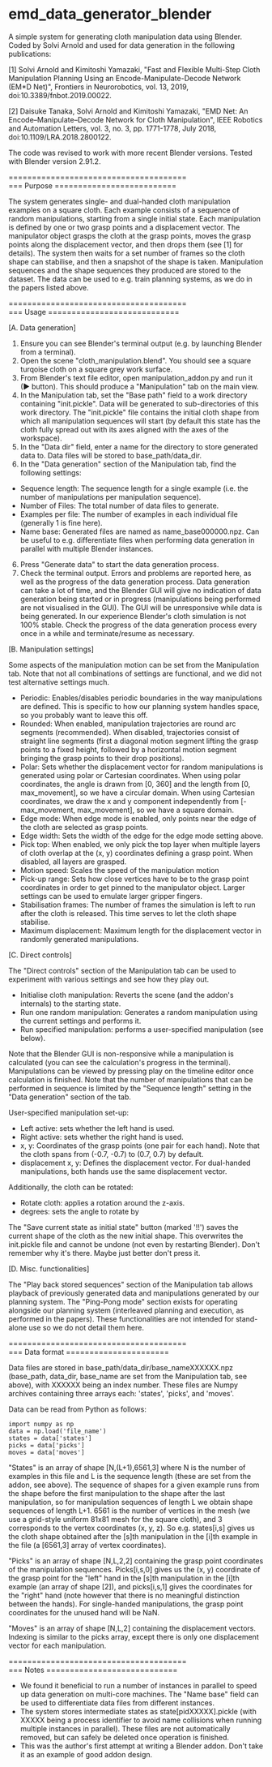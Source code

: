 # emd_data_generator_blender

A simple system for generating cloth manipulation data using Blender.
Coded by Solvi Arnold and used for data generation in the following publications:

[1] Solvi Arnold and Kimitoshi Yamazaki, "Fast and Flexible Multi-Step Cloth Manipulation Planning Using an Encode-Manipulate-Decode Network (EM*D Net)", Frontiers in Neurorobotics, vol. 13, 2019, doi:10.3389/fnbot.2019.00022.

[2] Daisuke Tanaka, Solvi Arnold and Kimitoshi Yamazaki, "EMD Net: An Encode–Manipulate–Decode Network for Cloth Manipulation", IEEE Robotics and Automation Letters, vol. 3, no. 3, pp. 1771-1778, July 2018, doi:10.1109/LRA.2018.2800122.

The code was revised to work with more recent Blender versions.
Tested with Blender version 2.91.2.


======================================\
=== Purpose ==========================

The system generates single- and dual-handed cloth manipulation examples on a square cloth. Each example consists of a sequence of random manipulations, starting from a single initial state. Each manipulation is defined by one or two grasp points and a displacement vector. The manipulator object grasps the cloth at the grasp points, moves the grasp points along the displacement vector, and then drops them (see [1] for details). The system then waits for a set number of frames so the cloth shape can stabilise, and then a snapshot of the shape is taken. Manipulation sequences and the shape sequences they produced are stored to the dataset. The data can be used to e.g. train planning systems, as we do in the papers listed above.


======================================\
=== Usage ============================

[A. Data generation]

1) Ensure you can see Blender's terminal output (e.g. by launching Blender from a terminal).
2) Open the scene "cloth_manipulation.blend". You should see a square turqoise cloth on a square grey work surface.
2) From Blender's text file editor, open manipulation_addon.py and run it (▶ button). This should produce a "Manipulation" tab on the main view.
3) In the Manipulation tab, set the "Base path" field to a work directory containing "init.pickle". Data will be generated to sub-directories of this work directory. The "init.pickle" file contains the initial cloth shape from which all manipulation sequences will start (by default this state has the cloth fully spread out with its axes aligned with the axes of the workspace).
4) In the "Data dir" field, enter a name for the directory to store generated data to. Data files will be stored to base_path/data_dir.
5) In the "Data generation" section of the Manipulation tab, find the following settings:
- Sequence length: The sequence length for a single example (i.e. the number of manipulations per manipulation sequence).
- Number of Files: The total number of data files to generate.
- Examples per file: The number of examples in each individual file (generally 1 is fine here).
- Name base: Generated files are named as name_base000000.npz. Can be useful to e.g. differentiate files when performing data generation in parallel with multiple Blender instances.
6) Press "Generate data" to start the data generation process.
7) Check the terminal output. Errors and problems are reported here, as well as the progress of the data generation process. Data generation can take a lot of time, and the Blender GUI will give no indication of data generation being started or in progress (manipulations being performed are not visualised in the GUI). The GUI will be unresponsive while data is being generated. In our experience Blender's cloth simulation is not 100% stable. Check the progress of the data generation process every once in a while and terminate/resume as necessary.


[B. Manipulation settings]

Some aspects of the manipulation motion can be set from the Manipulation tab.
Note that not all combinations of settings are functional, and we did not test alternative settings much.
- Periodic: Enables/disables periodic boundaries in the way manipulations are defined. This is specific to how our planning system handles space, so you probably want to leave this off.
- Rounded: When enabled, manipulation trajectories are round arc segments (recommended). When disabled, trajectories consist of straight line segments (first a diagonal motion segment lifting the grasp points to a fixed height, followed by a horizontal motion segment bringing the grasp points to their drop positions).
- Polar: Sets whether the displacement vector for random manipulations is generated using polar or Cartesian coordinates. When using polar coordinates, the angle is drawn from [0, 360] and the length from [0, max_movement], so we have a circular domain. When using Cartesian coordinates, we draw the x and y component independently from [-max_movement, max_movement], so we have a square domain.
- Edge mode: When edge mode is enabled, only points near the edge of the cloth are selected as grasp points.
- Edge width: Sets the width of the edge for the edge mode setting above.
- Pick top: When enabled, we only pick the top layer when multiple layers of cloth overlap at the (x, y) coordinates defining a grasp point. When disabled, all layers are grasped.
- Motion speed: Scales the speed of the manipulation motion
- Pick-up range: Sets how close vertices have to be to the grasp point coordinates in order to get pinned to the manipulator object. Larger settings can be used to emulate larger gripper fingers.
- Stabilisation frames: The number of frames the simulation is left to run after the cloth is released. This time serves to let the cloth shape stabilise.
- Maximum displacement: Maximum length for the displacement vector in randomly generated manipulations.


[C. Direct controls]

The "Direct controls" section of the Manipulation tab can be used to experiment with various settings and see how they play out.

- Initialise cloth manipulation: Reverts the scene (and the addon's internals) to the starting state.
- Run one random manipulation: Generates a random manipulation using the current settings and performs it.
- Run specified manipulation: performs a user-specified manipulation (see below).

Note that the Blender GUI is non-responsive while a manipulation is calculated (you can see the calculation's progress in the terminal). Manipulations can be viewed by pressing play on the timeline editor once calculation is finished. Note that the number of manipulations that can be performed in sequence is limited by the "Sequence length" setting in the "Data generation" section of the tab.

User-specified manipulation set-up:
- Left active: sets whether the left hand is used.
- Right active: sets whether the right hand is used.
- x, y: Coordinates of the grasp points (one pair for each hand). Note that the cloth spans from (-0.7, -0.7) to (0.7, 0.7) by default.
- displacement x, y: Defines the displacement vector. For dual-handed manipulations, both hands use the same displacement vector.

Additionally, the cloth can be rotated:
- Rotate cloth: applies a rotation around the z-axis.
- degrees: sets the angle to rotate by

The "Save current state as initial state" button (marked '!!') saves the current shape of the cloth as the new initial shape. This overwrites the init.pickle file and cannot be undone (not even by restarting Blender). Don't remember why it's there. Maybe just better don't press it.


[D. Misc. functionalities]

The "Play back stored sequences" section of the Manipulation tab allows playback of previously generated data and manipulations generated by our planning system. The "Ping-Pong mode" section exists for operating alongside our planning system (interleaved planning and execution, as performed in the papers). These functionalities are not intended for stand-alone use so we do not detail them here.


======================================\
=== Data format ======================

Data files are stored in base_path/data_dir/base_nameXXXXXX.npz (base_path, data_dir, base_name are set from the Manipulation tab, see above), with XXXXXX being an index number.
These files are Numpy archives containing three arrays each: 'states', 'picks', and 'moves'.

Data can be read from Python as follows:
```
import numpy as np
data = np.load('file_name')
states = data['states']
picks = data['picks']
moves = data['moves']
```
"States" is an array of shape [N,(L+1),6561,3] where N is the number of examples in this file and L is the sequence length (these are set from the addon, see above). The sequence of shapes for a given example runs from the shape before the first manipulation to the shape after the last manipulation, so for manipulation sequences of length L we obtain shape sequences of length L+1. 6561 is the number of vertices in the mesh (we use a grid-style uniform 81x81 mesh for the square cloth), and 3 corresponds to the vertex coordinates (x, y, z). So e.g. states[i,s] gives us the cloth shape obtained after the [s]th manipulation in the [i]th example in the file (a [6561,3] array of vertex coordinates).

"Picks" is an array of shape [N,L,2,2] containing the grasp point coordinates of the manipulation sequences. Picks[i,s,0] gives us the (x, y) coordinate of the grasp point for the "left" hand in the [s]th manipulation in the [i]th example (an array of shape [2]), and picks[i,s,1] gives the coordinates for the "right" hand (note however that there is no meaningful distinction between the hands). For single-handed manipulations, the grasp point coordinates for the unused hand will be NaN.

"Moves" is an array of shape [N,L,2] containing the displacement vectors. Indexing is similar to the picks array, except there is only one displacement vector for each manipulation.


======================================\
=== Notes ============================

- We found it beneficial to run a number of instances in parallel to speed up data generation on multi-core machines. The "Name base" field can be used to differentiate data files from different instances.
- The system stores intermediate states as state[pidXXXXX].pickle (with XXXXX being a process identifier to avoid name collisions when running multiple instances in parallel). These files are not automatically removed, but can safely be deleted once operation is finished.
- This was the author's first attempt at writing a Blender addon. Don't take it as an example of good addon design.

